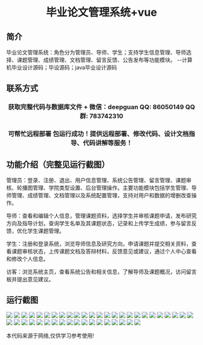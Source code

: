 <p><h1 align="center">毕业论文管理系统+vue</h1></p>

## 简介
毕业论文管理系统：角色分为管理员、导师、学生；支持学生信息管理、导师选择、课题管理、成绩管理、文档管理、留言反馈、公告发布等功能模块。    --计算机毕业设计源码；毕设源码；java毕业设计源码


## 联系方式
<p><h3 align="center">获取完整代码与数据库文件 + 微信：deepguan QQ: 86050149 QQ群: 783742310</h3></p>
<p><h3 align="center">可帮忙远程部署 包运行成功！提供远程部署、修改代码、设计文档指导、代码讲解等服务！</h3></p>

## 功能介绍（完整见运行截图）
管理员：登录、注册、退出、用户信息管理、系统公告管理、留言管理、课题审核、轮播图管理、学院类型设置、后台管理操作。主要功能模块包括学生管理、导师管理、成绩管理、文档管理以及系统配置管理，支持对用户和数据的增删改查操作。

导师：查看和编辑个人信息，管理课题资料，选择学生并审核课题申请，发布研究方向及指导计划，查询学生名单及其课题状态，记录和上传学生成绩，参与留言反馈，优化学生课题管理。

学生：注册和登录系统，浏览导师信息及研究方向，申请课题并提交相关资料，查看课题审核状态，上传课题文档及答辩材料，反馈意见或建议，通过个人中心查看和修改个人信息。

访客：浏览系统主页，查看系统公告和相关信息，了解导师及课题概况，访问留言板并提出意见建议。


## 运行截图
![](img/001.jpg)
![](img/002.jpg)
![](img/003.jpg)
![](img/004.jpg)
![](img/005.jpg)
![](img/006.jpg)
![](img/007.jpg)
![](img/008.jpg)
![](img/009.jpg)
![](img/010.jpg)
![](img/011.jpg)
![](img/012.jpg)
![](img/013.jpg)
![](img/014.jpg)
![](img/015.jpg)
![](img/016.jpg)
![](img/017.jpg)
![](img/018.jpg)
![](img/019.jpg)
![](img/020.jpg)
![](img/021.jpg)
![](img/022.jpg)
![](img/023.jpg)
![](img/024.jpg)
![](img/025.jpg)
![](img/026.jpg)
![](img/027.jpg)
![](img/028.jpg)
![](img/029.jpg)
![](img/030.jpg)
![](img/031.jpg)
![](img/032.jpg)
![](img/033.jpg)
![](img/034.jpg)
![](img/035.jpg)
![](img/036.jpg)
![](img/037.jpg)
![](img/038.jpg)
![](img/039.jpg)
![](img/040.jpg)
![](img/041.jpg)
![](img/042.jpg)
![](img/043.jpg)

<p>本代码来源于网络,仅供学习参考使用!</p>
